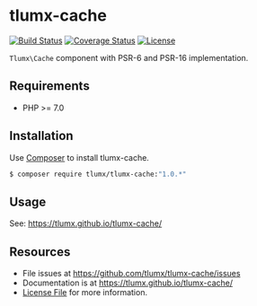 # tlumx-cache

[![Build Status](https://travis-ci.org/tlumx/tlumx-cache.svg?branch=master)](https://travis-ci.org/tlumx/tlumx-cache)
[![Coverage Status](https://coveralls.io/repos/github/tlumx/tlumx-cache/badge.svg?branch=master)](https://coveralls.io/github/tlumx/tlumx-cache?branch=master)
[![License](https://poser.pugx.org/tlumx/tlumx-cache/license)](https://packagist.org/packages/tlumx/tlumx-cache)

`Tlumx\Cache` component with PSR-6 and PSR-16 implementation.

## Requirements

* PHP >= 7.0

## Installation

Use [Composer](https://getcomposer.org/) to install tlumx-cache.

```bash
$ composer require tlumx/tlumx-cache:"1.0.*"
```

## Usage

See: https://tlumx.github.io/tlumx-cache/


## Resources

- File issues at https://github.com/tlumx/tlumx-cache/issues
- Documentation is at https://tlumx.github.io/tlumx-cache/
- [License File](LICENSE.md) for more information.
